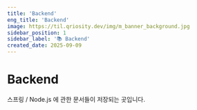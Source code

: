 ```yaml
---
title: 'Backend'
eng_title: 'Backend'
image: https://til.qriosity.dev/img/m_banner_background.jpg
sidebar_position: 1
sidebar_label: '📚️ Backend'
created_date: 2025-09-09
---
```


# Backend

스프링 / Node.js 에 관한 문서들이 저장되는 곳입니다.
